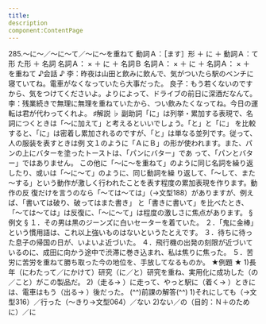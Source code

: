 ```yaml
---
title:
description
component:ContentPage
---
```



285.～に～／～に～て／～に～を重ねて
動詞Ａ：［ます］形 ＋ に ＋ 動詞Ａ：て形 た形 ＋ 名詞
名詞Ａ： × ＋ に ＋ 名詞Ｂ 名詞Ａ： × ＋ に ＋ 名詞Ａ： × ＋ を重ねて
♪会話 ♪
李：昨夜は山田と飲みに飲んで、気がついたら駅のベンチに寝ていてね。電車がなくなっていたら大事だった。 良子：もう若くないのですから、気をつけてくださいよ。よりによって、ドライブの前日に深酒だなんて。
李：残業続きで無理に無理を重ねていたから、つい飲みたくなってね。今日の運転は君が代わってくれよ。
♯解説 ♭
副助詞「に」は列挙・累加する表現で、名詞につくときは「～に加えて」と考えるといいでしょう。「と」と「に」 を比較すると、「に」は密着し累加されるのですが、「と」は単なる並列です。従って、人の服装を表すときは例 文１のように「ＡにＢ」の形が使われます。また、パンの上にバターを塗ったトーストは、「パンにバター」であ って、「パンとバター」ではありません。
この他に「～に～を重ねて」のように同じ名詞を繰り返したり、或いは「～に～て」のように、同じ動詞を繰 り返して、「～して、また～する」という動作が激しく行われたことを表す程度の累加表現を作ります。動作の反 復だけを言うのなら「～ては～ては」（→文型188）がありますが、例えば、「書いては破り、破ってはまた書き」 と「書きに書いて」を比べたとき、「～ては～ては」は反復に、「～に～て」は程度の激しさに焦点があります。
§例文 §
１．その男は黒のジーンズに白いセーターを着ていた。
２．「鬼に金棒」という慣用語は、これ以上強いものはないというたとえです。
３．待ちに待った息子の帰国の日が、いよいよ近づいた。
４．飛行機の出発の刻限が近づいているのに、成田に向かう途中で渋滞に巻き込まれ、私は焦りに焦った。
５．苦労に苦労を重ねて勝ち取った今の地位を、手放してなるものか。
★例題 ★
1)長年（にわたって／にかけて）研究（に／と）研究を重ね、実用化に成功した（の／こと）がこの製品だ。
2)（走る→ ）に走って、やっと駅に（着く→ ）ときには、電車はもう（出る→ ）後だった。
(^^)前課の解答(^^)
1)それにしても（→文型316）／行った（～きり→文型064）／ない
2)ない／の（目的：Ｎ＋のために）／に
